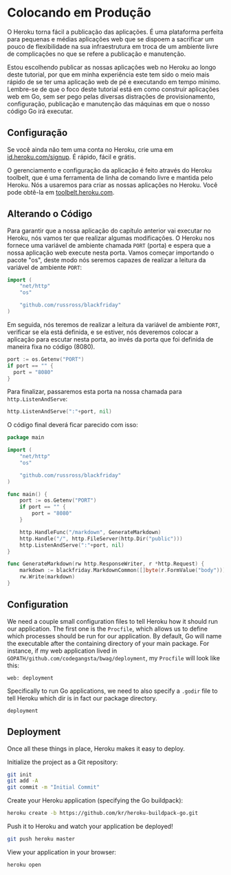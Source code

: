 # Colocando em Produção

O Heroku torna fácil a publicação das aplicações. É uma plataforma perfeita para
pequenas e médias aplicações web que se dispoem a sacrificar um pouco de
flexibilidade na sua infraestrutura em troca de um ambiente livre de
complicações no que se refere a publicação e manutenção.

Estou escolhendo publicar as nossas aplicações web no Heroku ao longo deste
tutorial, por que em minha experiência este tem sido o meio mais rápido de
se ter uma aplicação web de pé e executando em tempo mínimo. Lembre-se de que o
foco deste tutorial está em como construir aplicações web em Go, sem ser pego
pelas diversas distrações de provisionamento, configuração, publicação e
manutenção das máquinas em que o nosso código Go irá executar.

## Configuração

Se você ainda não tem uma conta no Heroku, crie uma em
[id.heroku.com/signup](https://id.heroku.com/signup). É rápido, fácil e grátis.

O gerenciamento e configuração da aplicação é feito através do Heroku toolbelt,
que é uma ferramenta de linha de comando livre e mantida pelo Heroku. Nós a
usaremos para criar as nossas aplicações no Heroku. Você pode obtê-la em
[toolbelt.heroku.com](https://toolbelt.heroku.com/).

## Alterando o Código

Para garantir que a nossa aplicação do capítulo anterior vai executar no Heroku,
nós vamos ter que realizar algumas modificações. O Heroku nos fornece uma
variável de ambiente chamada `PORT` (porta) e espera que a nossa aplicação web
execute nesta porta. Vamos começar importando o pacote "os", deste modo nós
seremos capazes de realizar a leitura da variável de ambiente `PORT`:

``` go
import (
    "net/http"
    "os"

    "github.com/russross/blackfriday"
)
```

Em seguida, nós teremos de realizar a leitura da variável de ambiente `PORT`,
verificar se ela está definida, e se estiver, nós deveremos colocar a aplicação
para escutar nesta porta, ao invés da porta que foi definida de maneira fixa no
código (8080).  

``` go
port := os.Getenv("PORT")
if port == "" {
  port = "8080"
}
```

Para finalizar, passaremos esta porta na nossa chamada para
`http.ListenAndServe`:

``` go
http.ListenAndServe(":"+port, nil)
```

O código final deverá ficar parecido com isso:

``` go
package main

import (
    "net/http"
    "os"

    "github.com/russross/blackfriday"
)

func main() {
    port := os.Getenv("PORT")
    if port == "" {
        port = "8080"
    }

    http.HandleFunc("/markdown", GenerateMarkdown)
    http.Handle("/", http.FileServer(http.Dir("public")))
    http.ListenAndServe(":"+port, nil)
}

func GenerateMarkdown(rw http.ResponseWriter, r *http.Request) {
    markdown := blackfriday.MarkdownCommon([]byte(r.FormValue("body")))
    rw.Write(markdown)
}
```

## Configuration

We need a couple small configuration files to tell Heroku how it should run our
application. The first one is the `Procfile`, which allows us to define which
processes should be run for our application. By default, Go will name the
executable after the containing directory of your main package. For instance,
if my web application lived in `GOPATH/github.com/codegangsta/bwag/deployment`, my
`Procfile` will look like this:

```
web: deployment
```

Specifically to run Go applications, we need to also specify a `.godir` file to
tell Heroku which dir is in fact our package directory.

```
deployment
```

## Deployment

Once all these things in place, Heroku makes it easy to deploy.


Initialize the project as a Git repository:
``` bash
git init
git add -A
git commit -m "Initial Commit"
```

Create your Heroku application (specifying the Go buildpack):
``` bash
heroku create -b https://github.com/kr/heroku-buildpack-go.git
```

Push it to Heroku and watch your application be deployed!
``` bash
git push heroku master
```

View your application in your browser:
``` bash
heroku open
```
